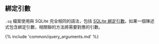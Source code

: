 ## 綁定引數

`.sq` 檔案使用與 SQLite 完全相同的語法，包括 [SQLite 綁定引數](https://www.sqlite.org/c3ref/bind_blob.html)。如果一個陳述式包含綁定引數，相關聯的方法將需要對應的引數。

{% include 'common/query_arguments.md' %}